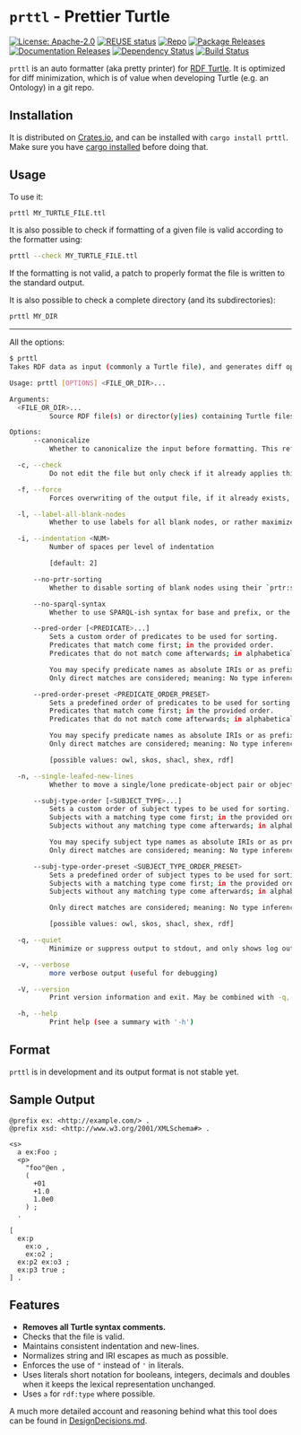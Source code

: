 # `prttl` - Prettier Turtle

<!--
SPDX-FileCopyrightText: 2022 Helsing GmbH

SPDX-License-Identifier: Apache-2.0
-->

[![License: Apache-2.0](
    https://img.shields.io/badge/License-Apache--2.0-blue.svg)](
    LICENSE)
[![REUSE status](
    https://api.reuse.software/badge/codeberg.org/elevont/prttl)](
    https://api.reuse.software/info/codeberg.org/elevont/prttl)
[![Repo](
    https://img.shields.io/badge/Repo-CodeBerg-555555&logo=github.svg)](
    https://codeberg.org/elevont/prttl)
[![Package Releases](
    https://img.shields.io/crates/v/prttl.svg)](
    https://crates.io/crates/prttl)
[![Documentation Releases](
    https://docs.rs/prttl/badge.svg)](
    https://docs.rs/prttl)
[![Dependency Status](
    https://deps.rs/repo/codeberg.org/elevont/prttl/status.svg)](
    https://deps.rs/repo/codeberg.org/elevont/prttl)
[![Build Status](
    https://codeberg.org/elevont/prttl/workflows/build/badge.svg)](
    https://codeberg.org/elevont/prttl/actions)

`prttl` is an auto formatter (aka pretty printer)
for [RDF Turtle](https://www.w3.org/TR/turtle/).
It is optimized for diff minimization,
which is of value when developing Turtle (e.g. an Ontology) in a git repo.

## Installation

It is distributed on [Crates.io](https://crates.io/crates/prttl),
and can be installed with `cargo install prttl`.
Make sure you have [cargo installed](
https://doc.rust-lang.org/cargo/getting-started/installation.html)
before doing that.

## Usage

To use it:

```sh
prttl MY_TURTLE_FILE.ttl
```

It is also possible to check if formatting of a given file is valid
according to the formatter using:

```sh
prttl --check MY_TURTLE_FILE.ttl
```

If the formatting is not valid,
a patch to properly format the file is written to the standard output.

It is also possible to check a complete directory (and its subdirectories):

```sh
prttl MY_DIR
```

---

All the options:

```bash
$ prttl
Takes RDF data as input (commonly a Turtle file), and generates diff optimized RDF/Turtle, using a lot of new-lines. One peculiarity of this tool is, that it removes (Turtle-syntax) comments. We do this, because we believe that all comments should rather be encoded into triples, and we celebrate this in our own data, specifically our ontologies. More about this: <https://codeberg.org/elevont/cmt-ont>

Usage: prttl [OPTIONS] <FILE_OR_DIR>...

Arguments:
  <FILE_OR_DIR>...
          Source RDF file(s) or director(y|ies) containing Turtle files to format

Options:
      --canonicalize
          Whether to canonicalize the input before formatting. This refers to <https://www.w3.org/TR/rdf-canon/>, and effectively just label the blank nodes in a uniform way.

  -c, --check
          Do not edit the file but only check if it already applies this tools format

  -f, --force
          Forces overwriting of the output file, if it already exists, which includes the case of the input and output file being equal

  -l, --label-all-blank-nodes
          Whether to use labels for all blank nodes, or rather maximize nesting of them. NOTE That blank nodes referenced in more then one place can never be nested.

  -i, --indentation <NUM>
          Number of spaces per level of indentation

          [default: 2]

      --no-prtr-sorting
          Whether to disable sorting of blank nodes using their `prtr:sortingId` value, if any. [`prtr`](https://codeberg.org/elevont/prtr) is an ontology concerned with [RDF Pretty Printing](https://www.w3.org/DesignIssues/Pretty.html).

      --no-sparql-syntax
          Whether to use SPARQL-ish syntax for base and prefix, or the traditional Turtle syntax. - SPARQL-ish: ```turtle BASE <http://example.com/> PREFIX foaf: <http://xmlns.com/foaf/0.1/> ``` - Traditional Turtle: ```turtle @base <http://example.com/> . @prefix foaf: <http://xmlns.com/foaf/0.1/> . ```

      --pred-order [<PREDICATE>...]
          Sets a custom order of predicates to be used for sorting.
          Predicates that match come first; in the provided order.
          Predicates that do not match come afterwards; in alphabetical order.

          You may specify predicate names as absolute IRIs or as prefixed names.
          Only direct matches are considered; meaning: No type inference is conducted.

      --pred-order-preset <PREDICATE_ORDER_PRESET>
          Sets a predefined order of predicates to be used for sorting.
          Predicates that match come first; in the provided order.
          Predicates that do not match come afterwards; in alphabetical order.

          You may specify predicate names as absolute IRIs or as prefixed names.
          Only direct matches are considered; meaning: No type inference is conducted.

          [possible values: owl, skos, shacl, shex, rdf]

  -n, --single-leafed-new-lines
          Whether to move a single/lone predicate-object pair or object alone onto a new line

      --subj-type-order [<SUBJECT_TYPE>...]
          Sets a custom order of subject types to be used for sorting.
          Subjects with a matching type come first; in the provided order.
          Subjects without any matching type come afterwards; in alphabetical order.

          You may specify subject type names as absolute IRIs or as prefixed names.
          Only direct matches are considered; meaning: No type inference is conducted.

      --subj-type-order-preset <SUBJECT_TYPE_ORDER_PRESET>
          Sets a predefined order of subject types to be used for sorting.
          Subjects with a matching type come first; in the provided order.
          Subjects without any matching type come afterwards; in alphabetical order.

          Only direct matches are considered; meaning: No type inference is conducted.

          [possible values: owl, skos, shacl, shex, rdf]

  -q, --quiet
          Minimize or suppress output to stdout, and only shows log output on stderr.

  -v, --verbose
          more verbose output (useful for debugging)

  -V, --version
          Print version information and exit. May be combined with -q,--quiet, to really only output the version string.

  -h, --help
          Print help (see a summary with '-h')
```

## Format

`prttl` is in development and its output format is not stable yet.

## Sample Output

```turtle
@prefix ex: <http://example.com/> .
@prefix xsd: <http://www.w3.org/2001/XMLSchema#> .

<s>
  a ex:Foo ;
  <p>
    "foo"@en ,
    (
      +01
      +1.0
      1.0e0
    ) ;
  .

[
  ex:p
    ex:o ,
    ex:o2 ;
  ex:p2 ex:o3 ;
  ex:p3 true ;
] .
```

## Features

- **Removes all Turtle syntax comments.**
- Checks that the file is valid.
- Maintains consistent indentation and new-lines.
- Normalizes string and IRI escapes as much as possible.
- Enforces the use of `"` instead of `'` in literals.
- Uses literals short notation for booleans, integers, decimals and doubles
  when it keeps the lexical representation unchanged.
- Uses `a` for `rdf:type` where possible.

A much more detailed account and reasoning behind what this tool does
can be found in [DesignDecisions.md](DesignDecisions.md).
